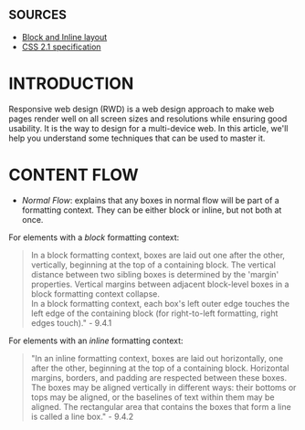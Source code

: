 ## SOURCES
- [Block and Inline layout](https://developer.mozilla.org/en-US/docs/Web/CSS/CSS_flow_layout/Block_and_inline_layout_in_normal_flow)
- [CSS 2.1 specification](https://www.w3.org/TR/CSS2/visuren.html#normal-flow)
# INTRODUCTION

Responsive web design (RWD) is a web design approach to make web pages render well on all screen sizes and resolutions while ensuring good usability. It is the way to design for a multi-device web. In this article, we'll help you understand some techniques that can be used to master it.


# CONTENT FLOW

- *Normal Flow*: explains that any boxes in normal flow will be part of a formatting context. They can be either block or inline, but not both at once.

For elements with a *block* formatting context:

 >In a block formatting context, boxes are laid out one after the other, vertically, beginning at the top of a containing block. The vertical distance between two sibling boxes is determined by the 'margin' properties. Vertical margins between adjacent block-level boxes in a block formatting context collapse.   
 >In a block formatting context, each box's left outer edge touches the left edge of the containing block (for right-to-left formatting, right edges touch)." - 9.4.1

For elements with an *inline* formatting context:

> "In an inline formatting context, boxes are laid out horizontally, one after the other, beginning at the top of a containing block. Horizontal margins, borders, and padding are respected between these boxes. The boxes may be aligned vertically in different ways: their bottoms or tops may be aligned, or the baselines of text within them may be aligned. The rectangular area that contains the boxes that form a line is called a line box." - 9.4.2